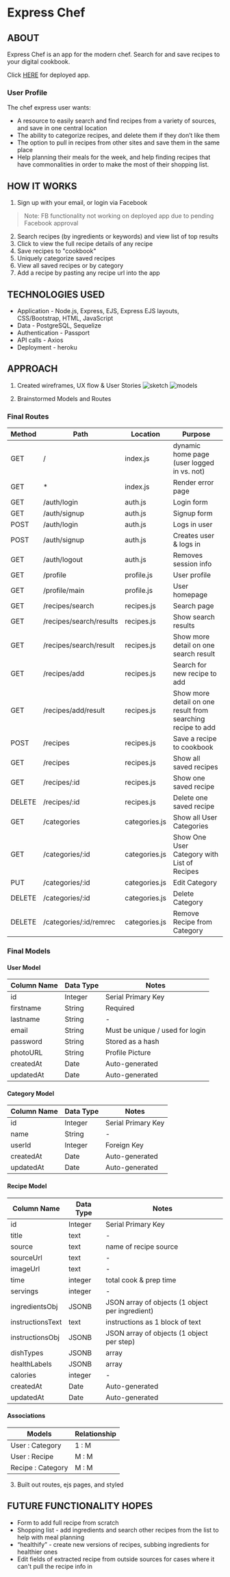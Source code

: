 # Express Chef

## ABOUT
Express Chef is an app for the modern chef. Search for and save recipes to your digital cookbook.

Click [HERE](https://cooking-kennan.herokuapp.com/) for deployed app.

### User Profile

The chef express user wants:
* A resource to easily search and find recipes from a variety of sources, and save in one central location
* The ability to categorize recipes, and delete them if they don’t like them
* The option to pull in recipes from other sites and save them in the same place
* Help planning their meals for the week, and help finding recipes that have commonalities in order to make the most of their shopping list.



## HOW IT WORKS
1. Sign up with your email, or login via Facebook
> Note: FB functionality not working on deployed app due to pending Facebook approval
2. Search recipes (by ingredients or keywords) and view list of top results
4. Click to view the full recipe details of any recipe
5. Save recipes to "cookbook"
6. Uniquely categorize saved recipes
7. View all saved recipes or by category
8. Add a recipe by pasting any recipe url into the app

## TECHNOLOGIES USED
* Application - Node.js, Express, EJS, Express EJS layouts, CSS/Bootstrap, HTML, JavaScript
* Data - PostgreSQL, Sequelize
* Authentication - Passport
* API calls - Axios
* Deployment - heroku

## APPROACH
1. Created wireframes, UX flow & User Stories
![sketch](./static/img/sketch.JPG)
![models](./static/img/models.jpg)

2. Brainstormed Models and Routes

### Final Routes
| Method | Path | Location | Purpose |
| ------ | --------------- | -------------- | ----------------- |
| GET | / | index.js | dynamic home page (user logged in vs. not) |
| GET | * | index.js | Render error page |
| GET | /auth/login | auth.js | Login form |
| GET | /auth/signup | auth.js | Signup form |
| POST | /auth/login | auth.js | Logs in user |
| POST | /auth/signup | auth.js | Creates user & logs in |
| GET | /auth/logout | auth.js | Removes session info |
| GET | /profile | profile.js | User profile |
| GET | /profile/main | profile.js | User homepage |
| GET | /recipes/search | recipes.js | Search page |
| GET | /recipes/search/results | recipes.js | Show search results |
| GET | /recipes/search/result | recipes.js | Show more detail on one search result |
| GET | /recipes/add | recipes.js | Search for new recipe to add |
| GET | /recipes/add/result | recipes.js | Show more detail on one result from searching recipe to add |
| POST | /recipes | recipes.js | Save a recipe to cookbook |
| GET | /recipes | recipes.js | Show all saved recipes |
| GET | /recipes/:id | recipes.js | Show one saved recipe |
| DELETE | /recipes/:id | recipes.js | Delete one saved recipe |
| GET | /categories | categories.js | Show all User Categories |
| GET | /categories/:id | categories.js | Show One User Category with List of Recipes |
| PUT | /categories/:id | categories.js | Edit Category |
| DELETE | /categories/:id | categories.js | Delete Category |
| DELETE | /categories/:id/remrec | categories.js | Remove Recipe from Category |

### Final Models

#### User Model

| Column Name | Data Type | Notes | 
| ---------------- | ------------- | ----------------------------- |
| id | Integer | Serial Primary Key |
| firstname | String | Required |
| lastname | String | - |
| email | String | Must be unique / used for login |
| password | String | Stored as a hash |
| photoURL | String | Profile Picture |
| createdAt | Date | Auto-generated |
| updatedAt | Date | Auto-generated |

#### Category Model
| Column Name | Data Type | Notes | 
| ---------------- | ------------- | ----------------------------- |
| id | Integer | Serial Primary Key |
| name | String | - |
| userId | Integer | Foreign Key |
| createdAt | Date | Auto-generated |
| updatedAt | Date | Auto-generated |

#### Recipe Model
| Column Name | Data Type | Notes | 
| ---------------- | ------------- | ----------------------------- |
| id | Integer | Serial Primary Key |
| title | text | - |
| source | text | name of recipe source |
| sourceUrl | text | - |
| imageUrl | text | - |
| time | integer | total cook & prep time |
| servings | integer | - |
| ingredientsObj | JSONB | JSON array of objects (1 object per ingredient) |
| instructionsText | text | instructions as 1 block of text |
| instructionsObj | JSONB | JSON array of objects (1 object per step) |
| dishTypes | JSONB | array |
| healthLabels | JSONB | array |
| calories | integer | - |
| createdAt | Date | Auto-generated |
| updatedAt | Date | Auto-generated |

#### Associations
| Models | Relationship |
| ---------------- | --------- | 
| User : Category | 1 : M |
| User : Recipe | M : M |
| Recipe : Category | M : M |

3. Built out routes, ejs pages, and styled


## FUTURE FUNCTIONALITY HOPES
* Form to add full recipe from scratch
* Shopping list - add ingredients and search other recipes from the list to help with meal planning
* “healthify” - create new versions of recipes, subbing ingredients for healthier ones
* Edit fields of extracted recipe from outside sources for cases where it can't pull the recipe info in